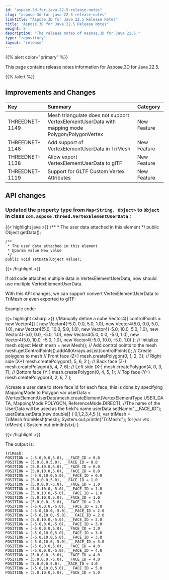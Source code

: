 ```yaml
---
id: "aspose-3d-for-java-22-5-release-notes"
slug: "aspose-3d-for-java-22-5-release-notes"
linktitle: "Aspose.3D for Java 22.5 Release Notes"
title: "Aspose.3D for Java 22.5 Release Notes"
weight: 8
description: "The release notes of Aspose.3D for Java 22.5."
type: "repository"
layout: "release"
---
```


{{% alert color="primary" %}}

This page contains release notes information for Aspose.3D for Java 22.5.

{{% /alert %}}
## **Improvements and Changes**

|**Key**|**Summary**|**Category**|
| :- | :- | :- |
| THREEDNET-1149 | Mesh triangulate does not support VertexElementUserData with mapping mode Polygon/PolygonVertex | New Feature |
| THREEDNET-1148 | Add support of VertexElementUserData in TriMesh | New Feature |
| THREEDNET-1138 | Allow export VertexElementUserData to glTF | New Feature |
| THREEDNET-1119 | Support for GLTF Custom Vertex Attributes | New Feature |


## API changes ##


### Updated the property type from `Map<String, Object>` to `Object` in class `com.aspose.threed.VertexElementUserData` :

{{< highlight java >}}
    /**
     * The user data attached in this element
     */
    public Object getData();
    
    /**
     * The user data attached in this element
     * @param value New value
     */
    public void setData(Object value);
{{< /highlight >}}


If old code attaches multiple data in VertexElementUserData, now should use multiple VertexElementUserData.

With this API changes, we can support convert VertexElementUserData to TriMesh or even exported to glTF:

Example code:

{{< highlight csharp >}}
//Manually define a cube
Vector4[] controlPoints = new Vector4[] {
        new Vector4(-5.0, 0.0, 5.0, 1.0),
        new Vector4(5.0, 0.0, 5.0, 1.0),
        new Vector4(5.0, 10.0, 5.0, 1.0),
        new Vector4(-5.0, 10.0, 5.0, 1.0),
        new Vector4(-5.0, 0.0, -5.0, 1.0),
        new Vector4(5.0, 0.0, -5.0, 1.0),
        new Vector4(5.0, 10.0, -5.0, 1.0),
        new Vector4(-5.0, 10.0, -5.0, 1.0)
};
// Initialize mesh object
Mesh mesh = new Mesh();
// Add control points to the mesh
mesh.getControlPoints().addAll(Arrays.asList(controlPoints));
// Create polygons to mesh
// Front face (Z+)
mesh.createPolygon(0, 1, 2, 3);
// Right side (X+)
mesh.createPolygon(1, 5, 6, 2 );
// Back face (Z-)
mesh.createPolygon(5, 4, 7, 6);
// Left side (X-)
mesh.createPolygon(4, 0, 3, 7);
// Bottom face (Y-)
mesh.createPolygon(0, 4, 5, 1);
// Top face (Y+)
mesh.createPolygon(3, 2, 6, 7 );

//create a user data to store face id for each face, this is done by specifying MappingMode to Polygon
var userData = (VertexElementUserData)mesh.createElement(VertexElementType.USER_DATA, MappingMode.POLYGON, ReferenceMode.DIRECT);
//The name of the UserData will be used as the field's name
userData.setName("__FACE_ID");
userData.setData(new double[] {
        0,1,2,3,4,5
});
var triMesh = TriMesh.fromMesh(mesh);
System.out.println("TriMesh:");
for(var vtx : triMesh)
{
        System.out.println(vtx);
}


{{< /highlight >}}

The output is:

```
TriMesh:
POSITION = (-5.0,0.0,5.0), __FACE_ID = 0.0
POSITION = (5.0,0.0,5.0), __FACE_ID = 0.0
POSITION = (5.0,10.0,5.0), __FACE_ID = 0.0
POSITION = (5.0,10.0,5.0), __FACE_ID = 0.0
POSITION = (-5.0,10.0,5.0), __FACE_ID = 0.0
POSITION = (5.0,0.0,5.0), __FACE_ID = 1.0
POSITION = (5.0,0.0,-5.0), __FACE_ID = 1.0
POSITION = (5.0,10.0,-5.0), __FACE_ID = 1.0
POSITION = (5.0,10.0,-5.0), __FACE_ID = 1.0
POSITION = (5.0,10.0,5.0), __FACE_ID = 1.0
POSITION = (5.0,0.0,-5.0), __FACE_ID = 2.0
POSITION = (-5.0,0.0,-5.0), __FACE_ID = 2.0
POSITION = (-5.0,10.0,-5.0), __FACE_ID = 2.0
POSITION = (-5.0,10.0,-5.0), __FACE_ID = 2.0
POSITION = (5.0,10.0,-5.0), __FACE_ID = 2.0
POSITION = (-5.0,0.0,-5.0), __FACE_ID = 3.0
POSITION = (-5.0,0.0,5.0), __FACE_ID = 3.0
POSITION = (-5.0,10.0,5.0), __FACE_ID = 3.0
POSITION = (-5.0,10.0,5.0), __FACE_ID = 3.0
POSITION = (-5.0,10.0,-5.0), __FACE_ID = 3.0
POSITION = (-5.0,0.0,5.0), __FACE_ID = 4.0
POSITION = (-5.0,0.0,-5.0), __FACE_ID = 4.0
POSITION = (5.0,0.0,-5.0), __FACE_ID = 4.0
POSITION = (5.0,0.0,-5.0), __FACE_ID = 4.0
POSITION = (5.0,0.0,5.0), __FACE_ID = 4.0
POSITION = (-5.0,10.0,5.0), __FACE_ID = 5.0
POSITION = (5.0,10.0,5.0), __FACE_ID = 5.0
```

